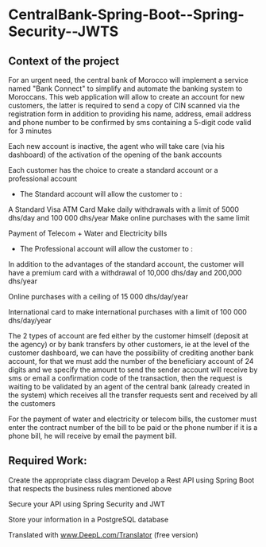 # CentralBank-Spring-Boot--Spring-Security--JWTS

## Context of the project
For an urgent need, the central bank of Morocco will implement a service named "Bank Connect" to simplify and automate the banking system to Moroccans. This web application will allow to create an account for new customers, the latter is required to send a copy of CIN scanned via the registration form in addition to providing his name, address, email address and phone number to be confirmed by sms containing a 5-digit code valid for 3 minutes

Each new account is inactive, the agent who will take care (via his dashboard) of the activation of the opening of the bank accounts

Each customer has the choice to create a standard account or a professional account

- The Standard account will allow the customer to :

A Standard Visa ATM Card Make daily withdrawals with a limit of 5000 dhs/day and 100 000 dhs/year Make online purchases with the same limit

Payment of Telecom + Water and Electricity bills

- The Professional account will allow the customer to :

In addition to the advantages of the standard account, the customer will have a premium card with a withdrawal of 10,000 dhs/day and 200,000 dhs/year

Online purchases with a ceiling of 15 000 dhs/day/year

International card to make international purchases with a limit of 100 000 dhs/day/year

The 2 types of account are fed either by the customer himself (deposit at the agency) or by bank transfers by other customers, ie at the level of the customer dashboard, we can have the possibility of crediting another bank account, for that we must add the number of the beneficiary account of 24 digits and we specify the amount to send the sender account will receive by sms or email a confirmation code of the transaction, then the request is waiting to be validated by an agent of the central bank (already created in the system) which receives all the transfer requests sent and received by all the customers

For the payment of water and electricity or telecom bills, the customer must enter the contract number of the bill to be paid or the phone number if it is a phone bill, he will receive by email the payment bill.

## Required Work:

Create the appropriate class diagram Develop a Rest API using Spring Boot that respects the business rules mentioned above

Secure your API using Spring Security and JWT

Store your information in a PostgreSQL database

Translated with www.DeepL.com/Translator (free version)
